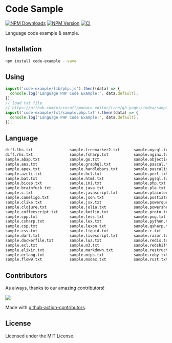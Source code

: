 Code Sample
===

[![NPM Downloads](https://img.shields.io/npm/dm/code-example.svg?style=flat)](https://github.com/jaywcjlove/code-example)
[![NPM Version](https://img.shields.io/npm/v/code-example.svg)](https://www.npmjs.com/package/code-example)
[![CI](https://github.com/jaywcjlove/code-example/actions/workflows/ci.yml/badge.svg)](https://github.com/jaywcjlove/code-example/actions/workflows/ci.yml)

Language code example & sample.

## Installation

```bash
npm install code-example --save
```

## Using

```js
import('code-example/lib/php.js').then((data) => {
  console.log('Language PHP Code Example:', data.default);
});
// load txt file
// https://github.com/microsoft/monaco-editor/tree/gh-pages/index/samples
import('code-example/txt/sample.php.txt').then((data) => {
  console.log('Language PHP Code Example:', data.default);
});
```

## Language

```bash
diff.lhs.txt                sample.freemarker2.txt      sample.mysql.txt            sample.sb.txt
diff.rhs.txt                sample.fsharp.txt           sample.nginx.txt            sample.scala.txt
sample.abap.txt             sample.go.txt               sample.objective-c.txt      sample.scheme.txt
sample.aes.txt              sample.graphql.txt          sample.pascal.txt           sample.scss.txt
sample.apex.txt             sample.handlebars.txt       sample.pascaligo.txt        sample.shell.txt
sample.azcli.txt            sample.hcl.txt              sample.perl.txt             sample.sol.txt
sample.bat.txt              sample.html.txt             sample.pgsql.txt            sample.sparql.txt
sample.bicep.txt            sample.ini.txt              sample.php.txt              sample.sql.txt
sample.brainfuck.txt        sample.java.txt             sample.pla.txt              sample.st.txt
sample.c.txt                sample.javascript.txt       sample.plaintext.txt        sample.stylus.txt
sample.cameligo.txt         sample.json.txt             sample.postiats.txt         sample.swift.txt
sample.clike.txt            sample.jsx.txt              sample.powerquery.txt       sample.systemverilog.txt
sample.clojure.txt          sample.julia.txt            sample.powershell.txt       sample.tcl.txt
sample.coffeescript.txt     sample.kotlin.txt           sample.proto.txt            sample.toml.txt
sample.cpp.txt              sample.less.txt             sample.pug.txt              sample.tsx.txt
sample.csharp.txt           sample.lex.txt              sample.python.txt           sample.twig.txt
sample.csp.txt              sample.lexon.txt            sample.qsharp.txt           sample.typescript.txt
sample.css.txt              sample.liquid.txt           sample.r.txt                sample.vb.txt
sample.dart.txt             sample.livescript.txt       sample.razor.txt            sample.vbscript.txt
sample.dockerfile.txt       sample.lua.txt              sample.redis.txt            sample.verilog.txt
sample.ecl.txt              sample.m3.txt               sample.redshift.txt         sample.vue.txt
sample.elixir.txt           sample.markdown.txt         sample.restructuredtext.txt sample.xml.txt
sample.erlang.txt           sample.mips.txt             sample.ruby.txt             sample.yaml.txt
sample.flow9.txt            sample.msdax.txt            sample.rust.txt
```

## Contributors

As always, thanks to our amazing contributors!

<a href="https://github.com/jaywcjlove/code-example/graphs/contributors">
  <img src="https://jaywcjlove.github.io/code-example/CONTRIBUTORS.svg" />
</a>

Made with [github-action-contributors](https://github.com/jaywcjlove/github-action-contributors).

## License

Licensed under the MIT License.
